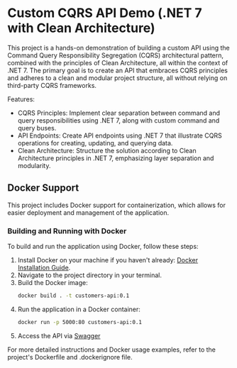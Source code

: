 # Custom CQRS API Demo (.NET 7 with Clean Architecture)
This project is a hands-on demonstration of building a custom API using the Command Query Responsibility Segregation (CQRS) architectural pattern, combined with the principles of Clean Architecture, all within the context of .NET 7. The primary goal is to create an API that embraces CQRS principles and adheres to a clean and modular project structure, all without relying on third-party CQRS frameworks.

Features:

- CQRS Principles: Implement clear separation between command and query responsibilities using .NET 7, along with custom command and query buses.
- API Endpoints: Create API endpoints using .NET 7 that illustrate CQRS operations for creating, updating, and querying data.
- Clean Architecture: Structure the solution according to Clean Architecture principles in .NET 7, emphasizing layer separation and modularity.

## Docker Support

This project includes Docker support for containerization, which allows for easier deployment and management of the application.

### Building and Running with Docker

To build and run the application using Docker, follow these steps:

1. Install Docker on your machine if you haven't already: [Docker Installation Guide](https://docs.docker.com/get-docker/).
2. Navigate to the project directory in your terminal.
3. Build the Docker image:
   ```bash
   docker build . -t customers-api:0.1
4. Run the application in a Docker container:
    ```bash
   docker run -p 5000:80 customers-api:0.1
5. Access the API via [Swagger](http://localhost:5000/swagger/index.html)

For more detailed instructions and Docker usage examples, refer to the project's Dockerfile and .dockerignore file.
